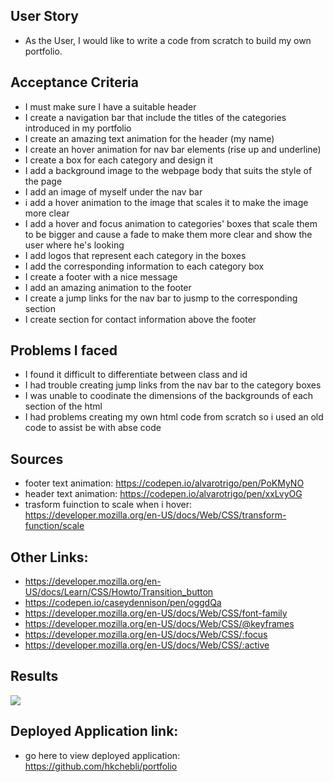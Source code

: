 ## User Story

* As the User, I would like to write a code from scratch to build my own portfolio.
## Acceptance Criteria

* I must make sure I have a suitable header 
* I create a navigation bar that include the titles of the categories introduced in my portfolio
* I create an amazing text animation for the header (my name)
* I create an hover animation for nav bar elements (rise up and underline)
* I create a box for each category and design it 
* I add a background image to the webpage body that suits the style of the page
* I add an image of myself under the nav bar
* i add a hover animation to the image that scales it to make the image more clear
* I add a hover and focus animation to categories' boxes that scale them to be bigger and cause a fade to make them more clear and show the user where he's looking
* I add logos that represent each category in the boxes
* I add the corresponding information to each category box
* I create a footer with a nice message
* I add an amazing animation to the footer 
* I create a jump links for the nav bar to jusmp to the corresponding section
* I create section for contact information above the footer

## Problems I faced
* I found it difficult to differentiate between class and id
* I had trouble creating jump links from the nav bar to the category boxes
* I was unable to coodinate the dimensions of the backgrounds of each section of the html
* I had problems creating my own html code from scratch so i used an old code to assist be with abse code

## Sources
* footer text animation: https://codepen.io/alvarotrigo/pen/PoKMyNO
* header text animation: https://codepen.io/alvarotrigo/pen/xxLvyOG
* trasform fuinction to scale when i hover: https://developer.mozilla.org/en-US/docs/Web/CSS/transform-function/scale

## Other Links:
* https://developer.mozilla.org/en-US/docs/Learn/CSS/Howto/Transition_button
* https://codepen.io/caseydennison/pen/oggdQa
* https://developer.mozilla.org/en-US/docs/Web/CSS/font-family
* https://developer.mozilla.org/en-US/docs/Web/CSS/@keyframes
* https://developer.mozilla.org/en-US/docs/Web/CSS/:focus
* https://developer.mozilla.org/en-US/docs/Web/CSS/:active

## Results
![](Animation.gif)



## Deployed Application link:
 * go here to view deployed application: 
https://github.com/hkchebli/portfolio

